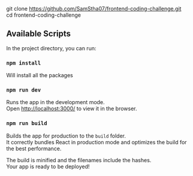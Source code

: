 git clone https://github.com/SamStha07/frontend-coding-challenge.git
<br/>
cd frontend-coding-challenge



## Available Scripts

In the project directory, you can run:
### `npm install`


Will install all the packages

### `npm run dev`

Runs the app in the development mode.<br>
Open [http://localhost:3000/](http://localhost:3000/) to view it in the browser.


### `npm run build`

Builds the app for production to the `build` folder.<br>
It correctly bundles React in production mode and optimizes the build for the best performance.

The build is minified and the filenames include the hashes.<br>
Your app is ready to be deployed!
